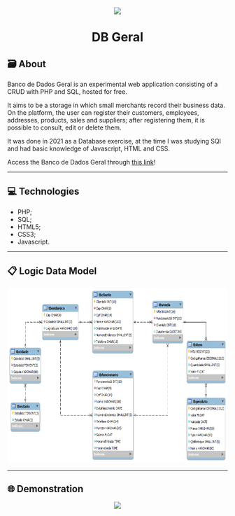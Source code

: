 <h1 align="center">
    <img src="images/bd.ico" height="180">
    <p>DB Geral<p>
</h1>

## 🗃️ About

Banco de Dados Geral is an experimental web application consisting of a CRUD with PHP and SQL, hosted for free.

It aims to be a storage in which small merchants record their business data. On the platform, the user can register their customers, employees, addresses, products, sales and suppliers; after registering them, it is possible to consult, edit or delete them.

It was done in 2021 as a Database exercise, at the time I was studying SQl and had basic knowledge of Javascript, HTML and CSS.

Access the Banco de Dados Geral through [this link](https://basegeral.000webhostapp.com/)!

---

## 💻 Technologies

* PHP;
* SQL;
* HTML5;
* CSS3;
* Javascript.

---

## 📋 Logic Data Model

<p align="center">
    <img src="readmeFiles/logicalDataModel.png" height="400">
</p>

---

## 🌐 Demonstration

<p align="center">
    <img src="readmeFiles/dbgeral.gif">
</p>